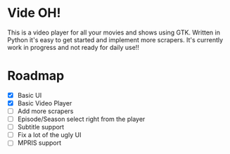 # Vide OH!

This is a video player for all your movies and shows using GTK. Written in Python it's easy to get started and implement more scrapers. It's currently work in progress and not ready for daily use!!

# Roadmap

- [x] Basic UI
- [x] Basic Video Player
- [ ] Add more scrapers
- [ ] Episode/Season select right from the player
- [ ] Subtitle support
- [ ] Fix a lot of the ugly UI
- [ ] MPRIS support